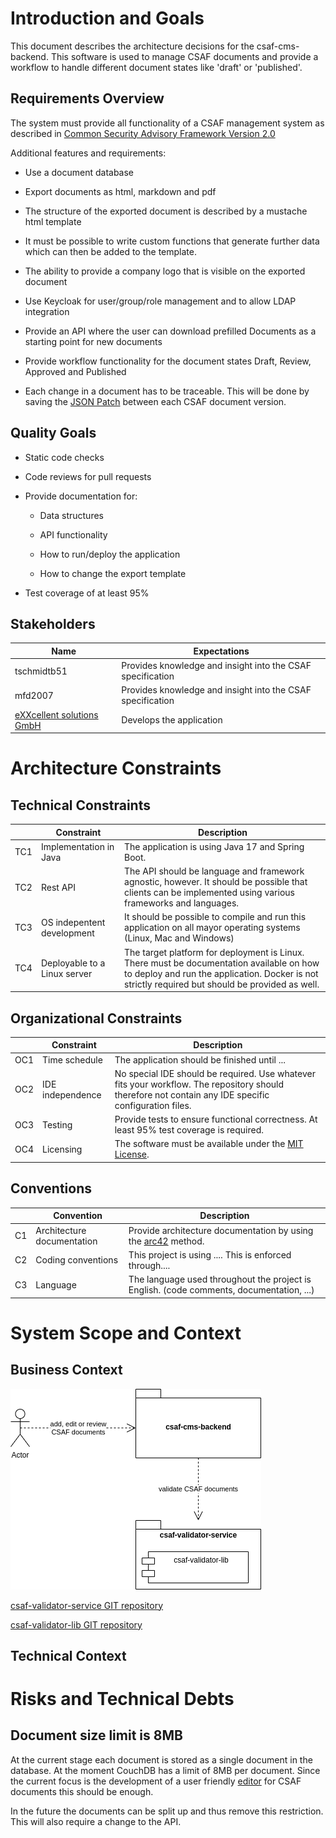 Introduction and Goals
======================

This document describes the architecture decisions for the csaf-cms-backend. This software is used to manage CSAF documents and provide a workflow to handle different document states like 'draft' or 'published'.

Requirements Overview
---------------------

The system must provide all functionality of a CSAF management system as described in [Common Security Advisory Framework Version 2.0](https://docs.oasis-open.org/csaf/csaf/v2.0/csd01/csaf-v2.0-csd01.html#9112-conformance-clause-12-csaf-management-system)

Additional features and requirements:

- Use a document database

- Export documents as html, markdown and pdf

- The structure of the exported document is described by a mustache html template

- It must be possible to write custom functions that generate further data which can then be added to the template.

- The ability to provide a company logo that is visible on the exported document

- Use Keycloak for user/group/role management and to allow LDAP integration

- Provide an API where the user can download prefilled Documents as a starting point for new documents

- Provide workflow functionality for the document states Draft, Review, Approved and Published

- Each change in a document has to be traceable. This will be done by saving the [JSON Patch](https://datatracker.ietf.org/doc/html/rfc6902) between each CSAF document version.

Quality Goals
-------------

- Static code checks

- Code reviews for pull requests

- Provide documentation for:
  
  - Data structures
  
  - API functionality
  
  - How to run/deploy the application
  
  - How to change the export template

- Test coverage of at least 95%

Stakeholders
------------

| Name                                               | Expectations                                               |
| -------------------------------------------------- | ---------------------------------------------------------- |
| tschmidtb51                                        | Provides knowledge and insight into the CSAF specification |
| mfd2007                                            | Provides knowledge and insight into the CSAF specification |
| [eXXcellent solutions GmbH](https://exxcellent.de) | Develops the application                                   |

Architecture Constraints
========================

## Technical Constraints

|     | Constraint                   | Description                                                                                                                                                                                  |
| --- | ---------------------------- | -------------------------------------------------------------------------------------------------------------------------------------------------------------------------------------------- |
| TC1 | Implementation in Java       | The application is using Java 17 and Spring Boot.                                                                                                                                            |
| TC2 | Rest API                     | The API should be language and framework agnostic, however. It should be possible that clients can be implemented using various frameworks and languages.                                    |
| TC3 | OS indepentent development   | It should be possible to compile and run this application on all mayor operating systems (Linux, Mac and Windows)                                                                            |
| TC4 | Deployable to a Linux server | The target platform for deployment is Linux. There must be documentation available on how to deploy and run the application. Docker is not strictly required but should be provided as well. |

## Organizational Constraints

|     | Constraint       | Description                                                                                                                                           |
| --- | ---------------- | ----------------------------------------------------------------------------------------------------------------------------------------------------- |
| OC1 | Time schedule    | The application should be finished until ...                                                                                                          |
| OC2 | IDE independence | No special IDE should be required. Use whatever fits your workflow. The repository should therefore not contain any IDE specific configuration files. |
| OC3 | Testing          | Provide tests to ensure functional correctness. At least 95% test coverage is required.                                                               |
| OC4 | Licensing        | The software must be available under the [MIT License](https://opensource.org/licenses/MIT).                                                          |

## Conventions

|     | Convention                 | Description                                                                              |
| --- | -------------------------- | ---------------------------------------------------------------------------------------- |
| C1  | Architecture documentation | Provide architecture documentation by using the [arc42](https://arc42.org/) method.      |
| C2  | Coding conventions         | This project is using .... This is enforced through....                                  |
| C3  | Language                   | The language used throughout the project is English. (code comments, documentation, ...) |

System Scope and Context
========================

Business Context
----------------

![Business Context](business-context.drawio.png)

[csaf-validator-service GIT repository](https://github.com/secvisogram/csaf-validator-service)

[csaf-validator-lib GIT repository](https://github.com/secvisogram/csaf-validator-lib)

Technical Context
-----------------



Risks and Technical Debts
=========================

## Document size limit is 8MB

At the current stage each document is stored as a single document in the database. At the moment CouchDB has a limit of 8MB per document. Since the current focus is the development of a user friendly [editor](https://github.com/secvisogram/secvisogram) for CSAF documents this should be enough.

In the future the documents can be split up and thus remove this restriction. This will also require a change to the API.